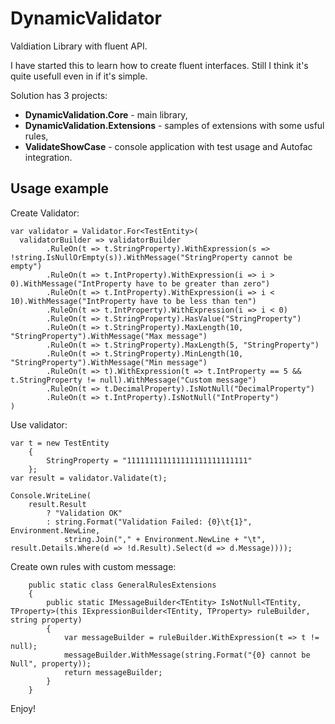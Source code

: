 # DynamicValidator

Valdiation Library with fluent API.

I have started this to learn how to create fluent interfaces. Still I think it's quite usefull even in if it's simple.

Solution has 3 projects:
* __DynamicValidation.Core__ - main library,
* __DynamicValidation.Extensions__ - samples of extensions with some usful rules,
* __ValidateShowCase__ - console application with test usage and Autofac integration.

## Usage example

Create Validator:
```
var validator = Validator.For<TestEntity>(
  validatorBuilder => validatorBuilder
		.RuleOn(t => t.StringProperty).WithExpression(s => !string.IsNullOrEmpty(s)).WithMessage("StringProperty cannot be empty")
		.RuleOn(t => t.IntProperty).WithExpression(i => i > 0).WithMessage("IntProperty have to be greater than zero")
		.RuleOn(t => t.IntProperty).WithExpression(i => i < 10).WithMessage("IntProperty have to be less than ten")
		.RuleOn(t => t.IntProperty).WithExpression(i => i < 0)
		.RuleOn(t => t.StringProperty).HasValue("StringProperty")
		.RuleOn(t => t.StringProperty).MaxLength(10, "StringProperty").WithMessage("Max message")
		.RuleOn(t => t.StringProperty).MaxLength(5, "StringProperty")
		.RuleOn(t => t.StringProperty).MinLength(10, "StringProperty").WithMessage("Min message")
		.RuleOn(t => t).WithExpression(t => t.IntProperty == 5 && t.StringProperty != null).WithMessage("Custom message")
		.RuleOn(t => t.DecimalProperty).IsNotNull("DecimalProperty")
		.RuleOn(t => t.IntProperty).IsNotNull("IntProperty")
)
```

Use validator:
```
var t = new TestEntity
	{
		StringProperty = "111111111111111111111111111"
	};
var result = validator.Validate(t);

Console.WriteLine(
	result.Result
		? "Validation OK"
		: string.Format("Validation Failed: {0}\t{1}", Environment.NewLine,
			string.Join("," + Environment.NewLine + "\t", result.Details.Where(d => !d.Result).Select(d => d.Message))));
```

Create own rules with custom message:
```
	public static class GeneralRulesExtensions
	{
		public static IMessageBuilder<TEntity> IsNotNull<TEntity, TProperty>(this IExpressionBuilder<TEntity, TProperty> ruleBuilder, string property)
		{
			var messageBuilder = ruleBuilder.WithExpression(t => t != null);
			messageBuilder.WithMessage(string.Format("{0} cannot be Null", property));
			return messageBuilder;
		}
	}
```

Enjoy!
